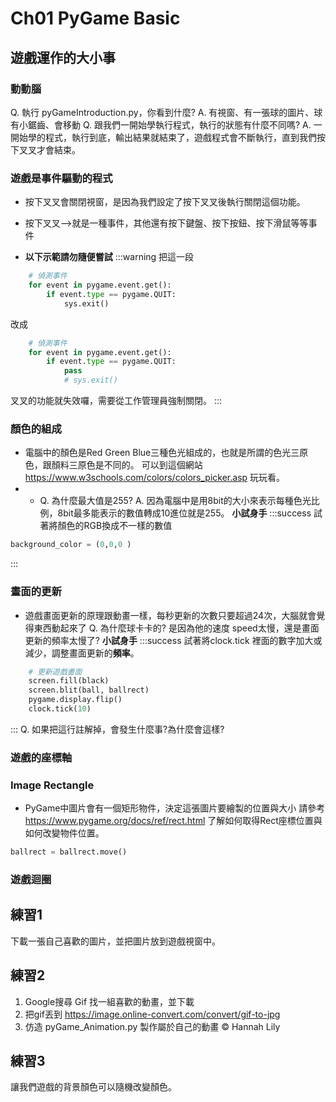 # Ch01 PyGame Basic

## 遊戲運作的大小事
### 動動腦
Q. 執行 pyGameIntroduction.py，你看到什麼?
A. 有視窗、有一張球的圖片、球有小鋸齒、會移動
Q. 跟我們一開始學執行程式，執行的狀態有什麼不同嗎?
A. 一開始學的程式，執行到底，輸出結果就結束了，遊戲程式會不斷執行，直到我們按下叉叉才會結束。

### 遊戲是事件驅動的程式
* 按下叉叉會關閉視窗，是因為我們設定了按下叉叉後執行關閉這個功能。
* 按下叉叉-->就是一種事件，其他還有按下鍵盤、按下按鈕、按下滑鼠等等事件

* **以下示範請勿隨便嘗試**
:::warning 
把這一段
```python
    # 偵測事件
    for event in pygame.event.get():
        if event.type == pygame.QUIT:
            sys.exit()
```
改成
```python
    # 偵測事件
    for event in pygame.event.get():
        if event.type == pygame.QUIT:
            pass
            # sys.exit()
```
叉叉的功能就失效囉，需要從工作管理員強制關閉。
:::

### 顏色的組成

* 電腦中的顏色是Red Green Blue三種色光組成的，也就是所謂的色光三原色，跟顏料三原色是不同的。
可以到這個網站 https://www.w3schools.com/colors/colors_picker.asp 玩玩看。
* * Q. 為什麼最大值是255?
A. 因為電腦中是用8bit的大小來表示每種色光比例，8bit最多能表示的數值轉成10進位就是255。
**小試身手**
:::success
試著將顏色的RGB換成不一樣的數值
```python
background_color = (0,0,0 )
```
:::

### 畫面的更新

* 遊戲畫面更新的原理跟動畫一樣，每秒更新的次數只要超過24次，大腦就會覺得東西動起來了
Q. 為什麼球卡卡的? 是因為他的速度 speed太慢，還是畫面更新的頻率太慢了?
**小試身手**
:::success
試著將clock.tick 裡面的數字加大或減少，調整畫面更新的**頻率**。
```python
    # 更新遊戲畫面
    screen.fill(black)
    screen.blit(ball, ballrect)
    pygame.display.flip()
    clock.tick(10)
```
:::
Q. 如果把這行註解掉，會發生什麼事?為什麼會這樣?


### 遊戲的座標軸

### Image Rectangle
* PyGame中圖片會有一個矩形物件，決定這張圖片要繪製的位置與大小
請參考 https://www.pygame.org/docs/ref/rect.html 了解如何取得Rect座標位置與如何改變物件位置。
```python
ballrect = ballrect.move()
```

### 遊戲迴圈


## 練習1
下載一張自己喜歡的圖片，並把圖片放到遊戲視窗中。

## 練習2
1. Google搜尋 Gif 找一組喜歡的動畫，並下載
2. 把gif丟到 https://image.online-convert.com/convert/gif-to-jpg  
3. 仿造 pyGame_Animation.py 製作屬於自己的動畫
© Hannah Lily

## 練習3
讓我們遊戲的背景顏色可以隨機改變顏色。